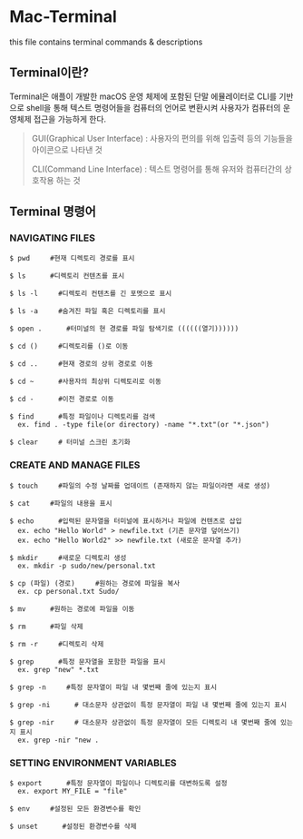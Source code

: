 # Mac-Terminal
this file contains terminal commands &amp; descriptions

## Terminal이란?

Terminal은 애플이 개발한 macOS 운영 체제에 포함된 단말 에뮬레이터로 CLI를 기반으로 shell을 통해 텍스트 명령어들을 컴퓨터의 언어로 변환시켜 사용자가 컴퓨터의 운영체제 접근을 가능하게 한다.

> GUI(Graphical User Interface) : 사용자의 편의를 위해 입출력 등의 기능들을 아이콘으로 나타낸 것 
> 
> CLI(Command Line Interface) : 텍스트 명령어를 통해 유저와 컴퓨터간의 상호작용 하는 것



## Terminal 명령어 


### NAVIGATING FILES

```
$ pwd     #현재 디렉토리 경로를 표시 

$ ls      #디렉토리 컨텐츠를 표시

$ ls -l     #디렉토리 컨텐츠를 긴 포멧으로 표시

$ ls -a     #숨겨진 파일 혹은 디렉토리를 표시

$ open .      #터미널의 현 경로를 파일 탐색기로 ((((((열기))))))

$ cd ()     #디렉토리를 ()로 이동

$ cd ..     #현재 경로의 상위 경로로 이동 

$ cd ~      #사용자의 최상위 디렉토리로 이동

$ cd -      #이전 경로로 이동

$ find      #특정 파일이나 디렉토리를 검색
  ex. find . -type file(or directory) -name "*.txt"(or "*.json")

$ clear     # 터미널 스크린 초기화
```

### CREATE AND MANAGE FILES

```
$ touch     #파일의 수정 날짜를 업데이트 (존재하지 않는 파일이라면 새로 생성)

$ cat     #파일의 내용을 표시

$ echo      #입력된 문자열을 터미널에 표시하거나 파일에 컨텐츠로 삽입
  ex. echo "Hello World" > newfile.txt (기존 문자열 덮어쓰기)
  ex. echo "Hello World2" >> newfile.txt (새로운 문자열 추가)
  
$ mkdir     #새로운 디렉토리 생성
  ex. mkdir -p sudo/new/personal.txt
  
$ cp (파일) (경로)     #원하는 경로에 파일을 복사
  ex. cp personal.txt Sudo/
  
$ mv      #원하는 경로에 파일을 이동

$ rm      #파일 삭제

$ rm -r     #디렉토리 삭제

$ grep      #특정 문자열을 포함한 파일을 표시
  ex. grep "new" *.txt

$ grep -n     #특정 문자열이 파일 내 몇번째 줄에 있는지 표시

$ grep -ni      # 대소문자 상관없이 특정 문자열이 파일 내 몇번째 줄에 있는지 표시

$ grep -nir     # 대소문자 상관없이 특정 문자열이 모든 디렉토리 내 몇번째 줄에 있는지 표시
  ex. grep -nir "new .
```

### SETTING ENVIRONMENT VARIABLES

```
$ export      #특정 문자열이 파일이나 디렉토리를 대변하도록 설정
  ex. export MY_FILE = "file"
  
$ env     #설정된 모든 환경변수를 확인

$ unset      #설정된 환경변수를 삭제
```
